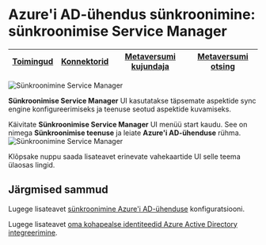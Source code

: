 <properties
    pageTitle="Azure'i AD-ühendus sünkroonimine: sünkroonimise Service Manager UI | Microsoft Azure'i"
    description="Mõista sünkroonimise Service Manager for Azure'i AD-ühenduse."
    services="active-directory"
    documentationCenter=""
    authors="andkjell"
    manager="femila"
    editor=""/>

<tags
    ms.service="active-directory"
    ms.workload="identity"
    ms.tgt_pltfrm="na"
    ms.devlang="na"
    ms.topic="article"
    ms.date="09/07/2016"
    ms.author="billmath"/>


# <a name="azure-ad-connect-sync-synchronization-service-manager"></a>Azure'i AD-ühendus sünkroonimine: sünkroonimise Service Manager

[Toimingud](active-directory-aadconnectsync-service-manager-ui-operations.md) | [Konnektorid](active-directory-aadconnectsync-service-manager-ui-connectors.md) | [Metaversumi kujundaja](active-directory-aadconnectsync-service-manager-ui-mvdesigner.md) | [Metaversumi otsing](active-directory-aadconnectsync-service-manager-ui-mvsearch.md)
--- | --- | --- | ---

![Sünkroonimine Service Manager](./media/active-directory-aadconnectsync-service-manager-ui/ssmui.png)

**Sünkroonimise Service Manager** UI kasutatakse täpsemate aspektide sync engine konfigureerimiseks ja teenuse seotud aspektide kuvamiseks.

Käivitate **Sünkroonimise Service Manager** UI menüü start kaudu. See on nimega **Sünkroonimise teenuse** ja leiate **Azure'i AD-ühenduse** rühma.  
![Sünkroonimine Service Manager](./media/active-directory-aadconnectsync-service-manager-ui/startmenu.png)

Klõpsake nuppu saada lisateavet erinevate vahekaartide UI selle teema ülaosas lingid.

## <a name="next-steps"></a>Järgmised sammud
Lugege lisateavet [sünkroonimine Azure'i AD-ühenduse](active-directory-aadconnectsync-whatis.md) konfiguratsiooni.

Lugege lisateavet [oma kohapealse identiteedid Azure Active Directory integreerimine](active-directory-aadconnect.md).
